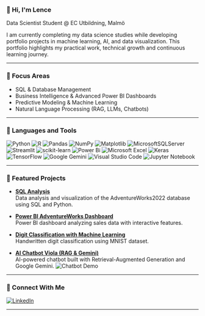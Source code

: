 ### 👋 Hi, I'm Lence 
Data Scientist Student @ EC Utbildning, Malmö

I am currently completing my data science studies while developing portfolio projects in machine learning, AI, and data visualization. 
This portfolio highlights my practical work, technical growth and continuous learning journey.

---

### 🔹 Focus Areas
- SQL & Database Management  
- Business Intelligence & Advanced Power BI Dashboards  
- Predictive Modeling & Machine Learning  
- Natural Language Processing (RAG, LLMs, Chatbots)  


---

### 🔹 Languages and Tools

![Python](https://img.shields.io/badge/python-3670A0?style=for-the-badge&logo=python&logoColor=ffdd54)
![R](https://img.shields.io/badge/r-%23276DC3.svg?style=for-the-badge&logo=r&logoColor=white)
![Pandas](https://img.shields.io/badge/pandas-%23150458.svg?style=for-the-badge&logo=pandas&logoColor=white)
![NumPy](https://img.shields.io/badge/numpy-%23013243.svg?style=for-the-badge&logo=numpy&logoColor=white)
![Matplotlib](https://img.shields.io/badge/Matplotlib-%23ffffff.svg?style=for-the-badge&logo=Matplotlib&logoColor=black)
![MicrosoftSQLServer](https://img.shields.io/badge/Microsoft%20SQL%20Server-CC2927?style=for-the-badge&logo=microsoft%20sql%20server&logoColor=white)
![Streamlit](https://img.shields.io/badge/Streamlit-%23FE4B4B.svg?style=for-the-badge&logo=streamlit&logoColor=white)
![scikit-learn](https://img.shields.io/badge/scikit--learn-%23F7931E.svg?style=for-the-badge&logo=scikit-learn&logoColor=white)
![Power Bi](https://img.shields.io/badge/power_bi-F2C811?style=for-the-badge&logo=powerbi&logoColor=black)
![Microsoft Excel](https://img.shields.io/badge/Microsoft_Excel-217346?style=for-the-badge&logo=microsoft-excel&logoColor=white)
![Keras](https://img.shields.io/badge/Keras-%23D00000.svg?style=for-the-badge&logo=Keras&logoColor=white)
![TensorFlow](https://img.shields.io/badge/TensorFlow-%23FF6F00.svg?style=for-the-badge&logo=TensorFlow&logoColor=white)
![Google Gemini](https://img.shields.io/badge/google%20gemini-8E75B2?style=for-the-badge&logo=google%20gemini&logoColor=white)
![Visual Studio Code](https://img.shields.io/badge/Visual%20Studio%20Code-0078d7.svg?style=for-the-badge&logo=visual-studio-code&logoColor=white)
![Jupyter Notebook](https://img.shields.io/badge/jupyter-%23FA0F00.svg?style=for-the-badge&logo=jupyter&logoColor=white)

---

### 🔹 Featured Projects

- **[SQL Analysis](https://github.com/lencemajzovska/sql-adventureworks2022)**  
  Data analysis and visualization of the AdventureWorks2022 database using SQL and Python.

- **[Power BI AdventureWorks Dashboard](https://github.com/lencemajzovska/powerbi-adventureworks-dashboard)**  
  Power BI dashboard analyzing sales data with interactive features.

- **[Digit Classification with Machine Learning](https://github.com/lencemajzovska/digit-classification-mnist)**  
  Handwritten digit classification using MNIST dataset.

- **[AI Chatbot Viola (RAG & Gemini)](https://github.com/lencemajzovska/ai-chatbot-viola)**  
  AI-powered chatbot built with Retrieval-Augmented Generation and Google Gemini.
  ![Chatbot Demo](https://raw.githubusercontent.com/[dittRepo](https://github.com/lencemajzovska/ai-chatbot-viola.git)/demo.gif)


---

### 🔹 Connect With Me

[![LinkedIn](https://img.shields.io/badge/linkedin-%230077B5.svg?style=for-the-badge&logo=linkedin&logoColor=white)](https://www.linkedin.com/in/lence-majzovska-9837702a7/)


---
















